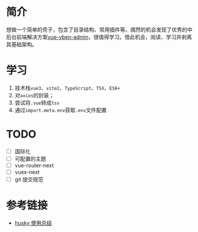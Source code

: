 # 简介

想做一个简单的壳子，包含了目录结构、常用插件等。偶然的机会发现了优秀的中后台前端解决方案[vue-vben-admin](https://github.com/anncwb/vue-vben-admin/blob/main/README.zh-CN.md)，很值得学习。借此机会，阅读、学习并剥离其基础架构。

# 学习

1. 技术栈`vue3`、`vite2`、`TypeScript`、`TSX`、`ES6+`
2. 对`axios`的封装；
3. 尝试将`.vue`转成`tsx`
4. 通过`import.meta.env`获取`.env`文件配置

# TODO

- [ ] 国际化
- [ ] 可配置的主题
- [ ] vue-router-next
- [ ] vuex-next
- [ ] git 提交规范

# 参考链接

- [husky 使用总结](https://zhuanlan.zhihu.com/p/366786798)
